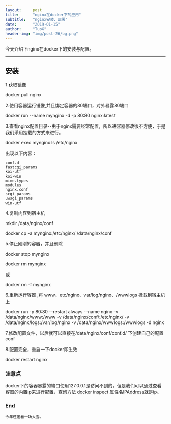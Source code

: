 ```yaml
---
layout:     post
title:      "nginx在docker下的应用"
subtitle:   "nginx安装、部署"
date:       "2019-01-15"
author:     "TuoX"
header-img: "img/post-26/bg.png"
---
```


今天介绍下nginx在docker下的安装与配置。

***

## 安装

   1.获取镜像

   docker pull nginx

   2.使用容器运行镜像,并且绑定容器的80端口，对外暴露80端口

   docker run --name mynginx -d -p 80:80 nginx:latest

   3.查看nginx配置目录--由于nginx需要经常配置，所以进容器修改很不方便，于是我们采用挂载的方式来进行。
    
   docker exec mynginx ls /etc/nginx

   出现以下内容：

    conf.d
    fastcgi_params
    koi-utf
    koi-win
    mime.types
    modules
    nginx.conf
    scgi_params
    uwsgi_params
    win-utf

   4.复制内容到宿主机

   mkdir /data/nginx/conf  

   docker cp -a mynginx:/etc/nginx/ /data/nginx/conf
   
   5.停止刚刚的容器，并且删除

   docker stop mynginx

   docker rm mynginx

   或

   docker rm -f mynginx

   6.重新运行容器 ,将 www、etc/nginx、var/log/nginx、/wwwlogs 挂载到宿主机上

   docker run -p 80:80 --restart always --name nginx -v /data/nginx/www:/www -v /data/nginx/conf/:/etc/nginx/ -v /data/nginx/logs:/var/log/nginx -v /data/nginx/wwwlogs:/wwwlogs -d nginx

   7.修改配置文件，以后就可以直接在/data/nginx/conf/conf.d/ 下创建自己的配置conf

   8.配置完全，重启一下docker即生效

   docker restart nginx
   
### 注意点

   docker下的容器暴露的端口使用127.0.0.1是访问不到的，但是我们可以通过查看容器的内置ip来进行配置，查询方法 docker inspect <container id>  属性名IPAddress就是ip。

### End

    今年还差看一场大雪。



